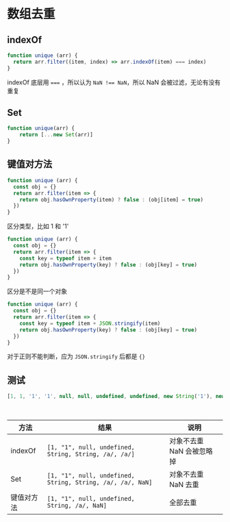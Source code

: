 # 数组去重

## indexOf

```js
function unique (arr) {
  return arr.filter((item, index) => arr.indexOf(item) === index)
}
```

indexOf 底层用 `===` ，所以认为 `NaN !== NaN`，所以 NaN 会被过滤，无论有没有重复

## Set

```js
function unique(arr) {
	return [...new Set(arr)]
}
```

## 键值对方法

```js
function unique (arr) {
  const obj = {}
  return arr.filter(item => {
    return obj.hasOwnProperty(item) ? false : (obj[item] = true)
  })
}
```

区分类型，比如 1 和 '1'

```js
function unique (arr) {
  const obj = {}
  return arr.filter(item => {
    const key = typeof item + item
    return obj.hasOwnProperty(key) ? false : (obj[key] = true)
  })
}
```

区分是不是同一个对象

```js
function unique (arr) {
  const obj = {}
  return arr.filter(item => {
    const key = typeof item + JSON.stringify(item)
    return obj.hasOwnProperty(key) ? false : (obj[key] = true)
  })
}
```

对于正则不能判断，应为 `JSON.stringify` 后都是 `{}`

## 测试

```js
[1, 1, '1', '1', null, null, undefined, undefined, new String('1'), new String('1'), /a/, /a/, NaN, NaN];
```

 

| 方法       | 结果                                                       | 说明                      |
| ---------- | ---------------------------------------------------------- | ------------------------- |
| indexOf    | `[1, "1", null, undefined, String, String, /a/, /a/]`      | 对象不去重 NaN 会被忽略掉 |
| Set        | `[1, "1", null, undefined, String, String, /a/, /a/, NaN]` | 对象不去重 NaN 去重       |
| 键值对方法 | `[1, "1", null, undefined, String, /a/, NaN]`              | 全部去重                  |

